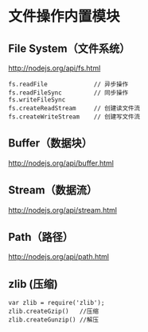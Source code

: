 # 文件操作内置模块

## File System（文件系统）
http://nodejs.org/api/fs.html
```
fs.readFile             // 异步操作
fs.readFileSync         // 同步操作
fs.writeFileSync
fs.createReadStream     // 创建读文件流
fs.createWriteStream    // 创建写文件流
```
## Buffer（数据块）
http://nodejs.org/api/buffer.html

## Stream（数据流）
http://nodejs.org/api/stream.html

## Path（路径）
http://nodejs.org/api/path.html

## zlib (压缩)
```
var zlib = require('zlib');
zlib.createGzip()   //压缩
zlib.createGunzip() //解压
```






